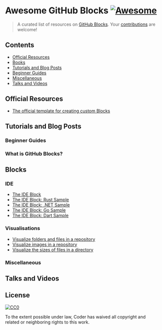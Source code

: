 # Awesome GitHub Blocks [![Awesome](https://cdn.rawgit.com/sindresorhus/awesome/d7305f38d29fed78fa85652e3a63e154dd8e8829/media/badge.svg)](https://github.com/sindresorhus/awesome)

> A curated list of resources on [GitHub Blocks](https://blocks.githubnext.com/). Your [contributions](./CONTRIBUTING.md) are welcome!



## Contents

* [Official Resources](#official-resources)
* [Books](#books)
* [Tutorials and Blog Posts](#tutorials-and-blog-posts)
* [Beginner Guides](#beginner-guides)
* [Miscellaneous](#miscellaneous)
* [Talks and Videos](#talks-and-videos)

## Official Resources

- [The official template for creating custom Blocks](https://github.com/githubnext/blocks-template)

## Tutorials and Blog Posts

### Beginner Guides

### What is GitHub Blocks?

## Blocks

### IDE

- [The IDE Block](https://github.com/Krzysztof-Cieslak/IDE-Block)  
- [The IDE Block: Rust Sample](https://github.com/Krzysztof-Cieslak/RustSample/)  
- [The IDE Block: .NET Sample](https://github.com/Krzysztof-Cieslak/CSharpSample)  
- [The IDE Block: Go Sample](https://github.com/Krzysztof-Cieslak/GoSample) 
- [The IDE Block: Dart Sample](https://github.com/Krzysztof-Cieslak/DartSample) 

### Visualisations

- [Visualize folders and files in a repository](https://github.com/Wattenberger/blocks)
- [Visualize images in a repository](https://github.com/Wattenberger/blocks)
- [Visualize the sizes of files in a directory](https://github.com/mattrothenberg/directory-size-block)

### Miscellaneous

## Talks and Videos

## License

[![CC0](http://mirrors.creativecommons.org/presskit/buttons/88x31/svg/cc-zero.svg)](https://creativecommons.org/publicdomain/zero/1.0/)

To the extent possible under law, Coder has waived all copyright and related or neighboring rights to this work.

